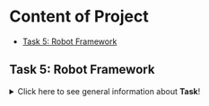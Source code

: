 # Content of Project

* [Task 5: Robot Framework](#Task-5:-Robot-Framework)

## Task 5: Robot Framework
<details>
<summary>Click here to see general information about <b>Task</b>!</summary>
  
##   *"﻿Subtask 1: Robot framework"*

Output:  C:\Users\Dell\Documents\GitHub\panelscout_robotframework\output.xml
Log:     C:\Users\Dell\Documents\GitHub\panelscout_robotframework\log.html
Report:  C:\Users\Dell\Documents\GitHub\panelscout_robotframework\report.html

</details>

 
